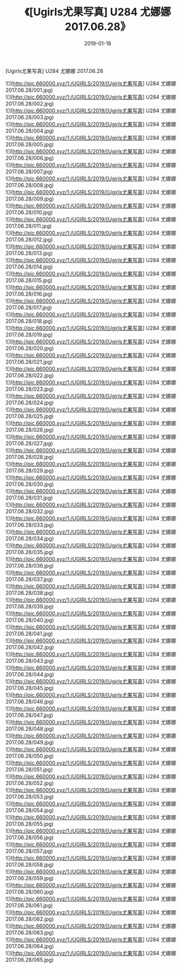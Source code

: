 ﻿---
layout: post
title:  《[Ugirls尤果写真] U284 尤娜娜 2017.06.28》
date:   2019-01-18
img: http://pic.660000.xyz/1:/UGIRLS/2019/[Ugirls尤果写真] U284 尤娜娜 2017.06.28/000.jpg
categories: [美女, 清纯, 唯美]
---

[Ugirls尤果写真] U284 尤娜娜 2017.06.28

 ![](http://pic.660000.xyz/1:/UGIRLS/2019/[Ugirls尤果写真] U284 尤娜娜 2017.06.28/001.jpg) <br>![](http://pic.660000.xyz/1:/UGIRLS/2019/[Ugirls尤果写真] U284 尤娜娜 2017.06.28/002.jpg) <br>![](http://pic.660000.xyz/1:/UGIRLS/2019/[Ugirls尤果写真] U284 尤娜娜 2017.06.28/003.jpg) <br>![](http://pic.660000.xyz/1:/UGIRLS/2019/[Ugirls尤果写真] U284 尤娜娜 2017.06.28/004.jpg) <br>![](http://pic.660000.xyz/1:/UGIRLS/2019/[Ugirls尤果写真] U284 尤娜娜 2017.06.28/005.jpg) <br>![](http://pic.660000.xyz/1:/UGIRLS/2019/[Ugirls尤果写真] U284 尤娜娜 2017.06.28/006.jpg) <br>![](http://pic.660000.xyz/1:/UGIRLS/2019/[Ugirls尤果写真] U284 尤娜娜 2017.06.28/007.jpg) <br>![](http://pic.660000.xyz/1:/UGIRLS/2019/[Ugirls尤果写真] U284 尤娜娜 2017.06.28/008.jpg) <br>![](http://pic.660000.xyz/1:/UGIRLS/2019/[Ugirls尤果写真] U284 尤娜娜 2017.06.28/009.jpg) <br>![](http://pic.660000.xyz/1:/UGIRLS/2019/[Ugirls尤果写真] U284 尤娜娜 2017.06.28/010.jpg) <br>![](http://pic.660000.xyz/1:/UGIRLS/2019/[Ugirls尤果写真] U284 尤娜娜 2017.06.28/011.jpg) <br>![](http://pic.660000.xyz/1:/UGIRLS/2019/[Ugirls尤果写真] U284 尤娜娜 2017.06.28/012.jpg) <br>![](http://pic.660000.xyz/1:/UGIRLS/2019/[Ugirls尤果写真] U284 尤娜娜 2017.06.28/013.jpg) <br>![](http://pic.660000.xyz/1:/UGIRLS/2019/[Ugirls尤果写真] U284 尤娜娜 2017.06.28/014.jpg) <br>![](http://pic.660000.xyz/1:/UGIRLS/2019/[Ugirls尤果写真] U284 尤娜娜 2017.06.28/015.jpg) <br>![](http://pic.660000.xyz/1:/UGIRLS/2019/[Ugirls尤果写真] U284 尤娜娜 2017.06.28/016.jpg) <br>![](http://pic.660000.xyz/1:/UGIRLS/2019/[Ugirls尤果写真] U284 尤娜娜 2017.06.28/017.jpg) <br>![](http://pic.660000.xyz/1:/UGIRLS/2019/[Ugirls尤果写真] U284 尤娜娜 2017.06.28/018.jpg) <br>![](http://pic.660000.xyz/1:/UGIRLS/2019/[Ugirls尤果写真] U284 尤娜娜 2017.06.28/019.jpg) <br>![](http://pic.660000.xyz/1:/UGIRLS/2019/[Ugirls尤果写真] U284 尤娜娜 2017.06.28/020.jpg) <br>![](http://pic.660000.xyz/1:/UGIRLS/2019/[Ugirls尤果写真] U284 尤娜娜 2017.06.28/021.jpg) <br>![](http://pic.660000.xyz/1:/UGIRLS/2019/[Ugirls尤果写真] U284 尤娜娜 2017.06.28/022.jpg) <br>![](http://pic.660000.xyz/1:/UGIRLS/2019/[Ugirls尤果写真] U284 尤娜娜 2017.06.28/023.jpg) <br>![](http://pic.660000.xyz/1:/UGIRLS/2019/[Ugirls尤果写真] U284 尤娜娜 2017.06.28/024.jpg) <br>![](http://pic.660000.xyz/1:/UGIRLS/2019/[Ugirls尤果写真] U284 尤娜娜 2017.06.28/025.jpg) <br>![](http://pic.660000.xyz/1:/UGIRLS/2019/[Ugirls尤果写真] U284 尤娜娜 2017.06.28/026.jpg) <br>![](http://pic.660000.xyz/1:/UGIRLS/2019/[Ugirls尤果写真] U284 尤娜娜 2017.06.28/027.jpg) <br>![](http://pic.660000.xyz/1:/UGIRLS/2019/[Ugirls尤果写真] U284 尤娜娜 2017.06.28/028.jpg) <br>![](http://pic.660000.xyz/1:/UGIRLS/2019/[Ugirls尤果写真] U284 尤娜娜 2017.06.28/029.jpg) <br>![](http://pic.660000.xyz/1:/UGIRLS/2019/[Ugirls尤果写真] U284 尤娜娜 2017.06.28/030.jpg) <br>![](http://pic.660000.xyz/1:/UGIRLS/2019/[Ugirls尤果写真] U284 尤娜娜 2017.06.28/031.jpg) <br>![](http://pic.660000.xyz/1:/UGIRLS/2019/[Ugirls尤果写真] U284 尤娜娜 2017.06.28/032.jpg) <br>![](http://pic.660000.xyz/1:/UGIRLS/2019/[Ugirls尤果写真] U284 尤娜娜 2017.06.28/033.jpg) <br>![](http://pic.660000.xyz/1:/UGIRLS/2019/[Ugirls尤果写真] U284 尤娜娜 2017.06.28/034.jpg) <br>![](http://pic.660000.xyz/1:/UGIRLS/2019/[Ugirls尤果写真] U284 尤娜娜 2017.06.28/035.jpg) <br>![](http://pic.660000.xyz/1:/UGIRLS/2019/[Ugirls尤果写真] U284 尤娜娜 2017.06.28/036.jpg) <br>![](http://pic.660000.xyz/1:/UGIRLS/2019/[Ugirls尤果写真] U284 尤娜娜 2017.06.28/037.jpg) <br>![](http://pic.660000.xyz/1:/UGIRLS/2019/[Ugirls尤果写真] U284 尤娜娜 2017.06.28/038.jpg) <br>![](http://pic.660000.xyz/1:/UGIRLS/2019/[Ugirls尤果写真] U284 尤娜娜 2017.06.28/039.jpg) <br>![](http://pic.660000.xyz/1:/UGIRLS/2019/[Ugirls尤果写真] U284 尤娜娜 2017.06.28/040.jpg) <br>![](http://pic.660000.xyz/1:/UGIRLS/2019/[Ugirls尤果写真] U284 尤娜娜 2017.06.28/041.jpg) <br>![](http://pic.660000.xyz/1:/UGIRLS/2019/[Ugirls尤果写真] U284 尤娜娜 2017.06.28/042.jpg) <br>![](http://pic.660000.xyz/1:/UGIRLS/2019/[Ugirls尤果写真] U284 尤娜娜 2017.06.28/043.jpg) <br>![](http://pic.660000.xyz/1:/UGIRLS/2019/[Ugirls尤果写真] U284 尤娜娜 2017.06.28/044.jpg) <br>![](http://pic.660000.xyz/1:/UGIRLS/2019/[Ugirls尤果写真] U284 尤娜娜 2017.06.28/045.jpg) <br>![](http://pic.660000.xyz/1:/UGIRLS/2019/[Ugirls尤果写真] U284 尤娜娜 2017.06.28/046.jpg) <br>![](http://pic.660000.xyz/1:/UGIRLS/2019/[Ugirls尤果写真] U284 尤娜娜 2017.06.28/047.jpg) <br>![](http://pic.660000.xyz/1:/UGIRLS/2019/[Ugirls尤果写真] U284 尤娜娜 2017.06.28/048.jpg) <br>![](http://pic.660000.xyz/1:/UGIRLS/2019/[Ugirls尤果写真] U284 尤娜娜 2017.06.28/049.jpg) <br>![](http://pic.660000.xyz/1:/UGIRLS/2019/[Ugirls尤果写真] U284 尤娜娜 2017.06.28/050.jpg) <br>![](http://pic.660000.xyz/1:/UGIRLS/2019/[Ugirls尤果写真] U284 尤娜娜 2017.06.28/051.jpg) <br>![](http://pic.660000.xyz/1:/UGIRLS/2019/[Ugirls尤果写真] U284 尤娜娜 2017.06.28/052.jpg) <br>![](http://pic.660000.xyz/1:/UGIRLS/2019/[Ugirls尤果写真] U284 尤娜娜 2017.06.28/053.jpg) <br>![](http://pic.660000.xyz/1:/UGIRLS/2019/[Ugirls尤果写真] U284 尤娜娜 2017.06.28/054.jpg) <br>![](http://pic.660000.xyz/1:/UGIRLS/2019/[Ugirls尤果写真] U284 尤娜娜 2017.06.28/055.jpg) <br>![](http://pic.660000.xyz/1:/UGIRLS/2019/[Ugirls尤果写真] U284 尤娜娜 2017.06.28/056.jpg) <br>![](http://pic.660000.xyz/1:/UGIRLS/2019/[Ugirls尤果写真] U284 尤娜娜 2017.06.28/057.jpg) <br>![](http://pic.660000.xyz/1:/UGIRLS/2019/[Ugirls尤果写真] U284 尤娜娜 2017.06.28/058.jpg) <br>![](http://pic.660000.xyz/1:/UGIRLS/2019/[Ugirls尤果写真] U284 尤娜娜 2017.06.28/059.jpg) <br>![](http://pic.660000.xyz/1:/UGIRLS/2019/[Ugirls尤果写真] U284 尤娜娜 2017.06.28/060.jpg) <br>![](http://pic.660000.xyz/1:/UGIRLS/2019/[Ugirls尤果写真] U284 尤娜娜 2017.06.28/061.jpg) <br>![](http://pic.660000.xyz/1:/UGIRLS/2019/[Ugirls尤果写真] U284 尤娜娜 2017.06.28/062.jpg) <br>![](http://pic.660000.xyz/1:/UGIRLS/2019/[Ugirls尤果写真] U284 尤娜娜 2017.06.28/063.jpg) <br>![](http://pic.660000.xyz/1:/UGIRLS/2019/[Ugirls尤果写真] U284 尤娜娜 2017.06.28/064.jpg) <br>![](http://pic.660000.xyz/1:/UGIRLS/2019/[Ugirls尤果写真] U284 尤娜娜 2017.06.28/065.jpg) <br>
